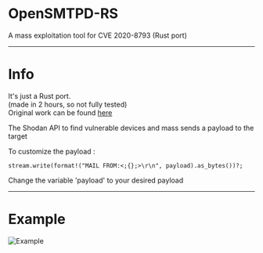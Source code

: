 # OpenSMTPD-RS
A mass exploitation tool for CVE 2020-8793 (Rust port)

----------------------------------------------------------------------------------

# Info

It's just a Rust port. <br> 
(made in 2 hours, so not fully tested) <br>
Original work can be found [here](https://github.com/helIsec/OpenSMTPD)



The Shodan API to find vulnerable devices and mass sends a payload to the target

To customize the payload :

`stream.write(format!("MAIL FROM:<;{};>\r\n", payload).as_bytes())?;`

Change the variable 'payload' to your desired payload 

----------------------------------------------------------------------------------

# Example

![Example](https://i.imgur.com/TAWuy3Y.png)
